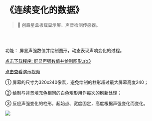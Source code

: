 # 《连续变化的数据》

> 🧰 创趣星盒板载显示屏、声音检测传感器。

<br><br>

功能： 屏显声强数值并绘制图形，动态表现声响变化的过程。

<a href="/tutorial/starbox_yj/sb3/02/屏显声强数值并绘制图形.sb3">点击下载程序: 屏显声强数值并绘制图形.sb3</a>

<a href="https://www.cfunworld.com" target="_blank">点击查看演示视频</a>

① 屏幕的尺寸为320x240像素，避免绘制的柱形超过最大屏幕高度240；

② 绘制与背景填充色相同的白色矩形用作每次的刷新处理；

③ 反应声强变化的柱形，起始点、宽度固定，高度根据声强变化而变化。

<img src="/images/02/屏显声强数值并绘制图形.png">








